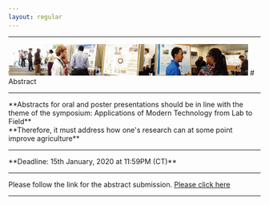 ```yaml
---
layout: regular
---
```


<hr style="clear: both;" />
<img src="/posterview.jpg" style="max-width:95%"/>
# Abstract
<hr style="clear: both;" />
**Abstracts for oral and poster presentations should be in line with the theme of the symposium: Applications of Modern Technology from Lab to Field** <br />
**Therefore, it must address how one's research can at some point improve agriculture**
<hr style="clear: both;" />
**Deadline: 15th January, 2020 at 11:59PM (CT)**
<hr style="clear: both;" />
Please follow the link for the abstract submission. <a href="https://docs.google.com/forms/d/1EO5J7HiNENp6UNMuPhC3KXK_H6HspYMciJ331vkofdQ/edit" target="_blank"> Please click here
<hr style="clear: both;" />
